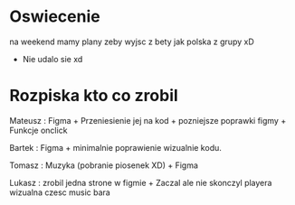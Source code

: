 # Oswiecenie
na weekend mamy plany zeby wyjsc z bety jak polska z grupy xD
- Nie udalo sie xd

# Rozpiska kto co zrobil

Mateusz : Figma + Przeniesienie jej na kod + pozniejsze poprawki figmy + Funkcje onclick

Bartek : Figma + minimalnie poprawienie wizualnie kodu.

Tomasz : Muzyka (pobranie piosenek XD) + Figma

Lukasz : zrobil jedna strone w figmie + Zaczal ale nie  skonczyl playera
wizualna czesc music bara
